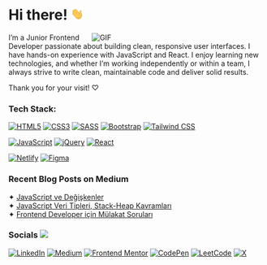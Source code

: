 <h1> Hi there! <img src="https://raw.githubusercontent.com/ABSphreak/ABSphreak/master/gifs/Hi.gif" width="25px"></h1>

<img align="right" src="https://github.com/user-attachments/assets/38a1759f-68fc-4d89-8670-192adf92dbec" alt="GIF" width="340"/>

<div>I’m a Junior Frontend Developer passionate about building clean, responsive user interfaces. I have hands-on experience with JavaScript and React. I enjoy learning new technologies, and whether I’m working independently or within a team, I always strive to write clean, maintainable code and deliver solid results.
    <p> Thank you for your visit! ♡ </p>
</div>

### Tech Stack:
[![HTML5](https://img.shields.io/badge/-HTML5-827a67?style=flat&logo=html5&logoColor=white)](https://www.w3schools.com/html/html_intro.asp)
[![CSS3](https://img.shields.io/badge/-CSS3-827a67?style=flat&logo=css3&logoColor=white)](https://developer.mozilla.org/en-US/docs/Web/CSS)
[![SASS](https://img.shields.io/badge/-SASS-827a67?style=flat&logo=sass&logoColor=white)](https://sass-lang.com/)
[![Bootstrap](https://img.shields.io/badge/-Bootstrap-827a67?style=flat&logo=bootstrap&logoColor=white)](https://getbootstrap.com/)
[![Tailwind CSS](https://img.shields.io/badge/-Tailwind%20CSS-827a67?style=flat&logo=tailwindcss&logoColor=white)](https://tailwindcss.com/)

[![JavaScript](https://img.shields.io/badge/-JavaScript-827a67?style=flat&logo=javascript&logoColor=white)](https://javascript.info/)
[![jQuery](https://img.shields.io/badge/-jQuery-827a67?style=flat&logo=jquery&logoColor=white)](https://jquery.com/)
[![React](https://img.shields.io/badge/-React-827a67?style=flat&logo=react&logoColor=white)](https://react.dev/)
<!-- [![TypeScript](https://img.shields.io/badge/-TypeScript-827a67?style=flat&logo=typescript&logoColor=white)](https://www.typescriptlang.org/) -->

[![Netlify](https://img.shields.io/badge/-Netlify-827a67?style=flat&logo=netlify&logoColor=white)](https://www.netlify.com/)
[![Figma](https://img.shields.io/badge/-Figma-827a67?style=flat&logo=figma&logoColor=white)](https://www.figma.com/)

### Recent Blog Posts on Medium
✦ [JavaScript ve Değişkenler](https://medium.com/@rukenerpolat/javascript-ve-de%C4%9Fi%C5%9Fkenler-313621b5842b)  
✦ [JavaScript Veri Tipleri, Stack-Heap Kavramları](https://medium.com/@rukenerpolat/javascript-veri-tipleri-stack-heap-kavramlar%C4%B1-1e2836430a09)  
✦ [Frontend Developer için Mülakat Soruları](https://medium.com/@rukenerpolat/frontend-developer-i%C3%A7in-m%C3%BClakat-sorular%C4%B1-9cfb0d41c87c)  

### Socials <img src="https://media.giphy.com/media/mGcNjsfWAjY5AEZNw6/giphy.gif" width="50">
[![LinkedIn](https://img.shields.io/badge/-LinkedIn-827a67?style=flat&logo=linkedin&logoColor=white)](https://linkedin.com/in/rukenerpolat)
[![Medium](https://img.shields.io/badge/-Medium-827a67?style=flat&logo=medium&logoColor=white)](https://medium.com/@rukenerpolat)
[![Frontend Mentor](https://img.shields.io/badge/-Frontend%20Mentor-827a67?style=flat&logo=frontendmentor&logoColor=white)](https://www.frontendmentor.io/profile/rukenerpolat)
[![CodePen](https://img.shields.io/badge/-CodePen-827a67?style=flat&logo=codepen&logoColor=white)](https://codepen.io/rukenerpolat)
[![LeetCode](https://img.shields.io/badge/-LeetCode-827a67?style=flat&logo=leetcode&logoColor=white)](https://leetcode.com/u/rukenerpolat/)
[![X](https://img.shields.io/badge/-X-827a67?style=flat&logo=x&logoColor=white)](https://x.com/rukenerpolat)
